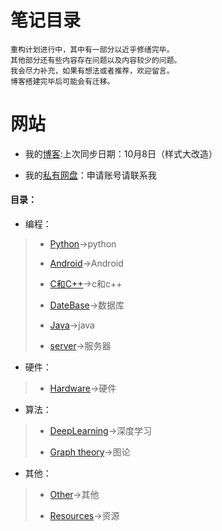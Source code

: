 # 笔记目录

    重构计划进行中，其中有一部分以近乎修缮完毕。
    其他部分还有些内容存在问题以及内容较少的问题。
    我会尽力补充，如果有想法或者推荐，欢迎留言。
    博客搭建完毕后可能会有迁移。

# 网站
* 我的[博客](http://blog.shencangblue.com):上次同步日期：10月8日（样式大改造）

* 我的[私有网盘](http://data.shencangblue.com)：申请账号请联系我

#### 目录：

* 编程：
>* [Python](https://github.com/shencang/note/tree/master/Python)->python
>
>* [Android](https://github.com/shencang/note/tree/master/Android)->Android
>
>* [C和C++](https://github.com/shencang/note/tree/master/CorC%2B%2B)->c和c++
>
>* [DateBase](https://github.com/shencang/note/tree/master/DateBase)->数据库
>
>* [Java](https://github.com/shencang/note/tree/master/Java)->java
>
>* [server](https://github.com/shencang/note/tree/master/Server)->服务器
>
* 硬件：
>* [Hardware](https://github.com/shencang/note/tree/master/Hardware)->硬件
>
* 算法：
>* [DeepLearning](https://github.com/shencang/note/tree/master/Algorithm/DeepLearning)->深度学习
>
>* [Graph theory](https://github.com/shencang/note/tree/master/Algorithm/Graph_theory)->图论
>
* 其他：
>* [Other](https://github.com/shencang/note/tree/master/Other)->其他
>
>* [Resources](https://github.com/shencang/note/tree/master/Resources)->资源

